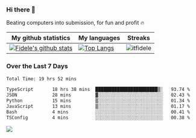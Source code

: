 ### Hi there 👋
<p>Beating computers into submission, for fun and profit 🔥</p>

|My github statistics|My languages|Streaks|
|-|-|-|
|[![Fidele's github stats](https://github-readme-stats.vercel.app/api?username=itfidele&count_private=true&show_icons=true&theme=dark&hide_title=true)](https://github.com/itfidele)|[![Top Langs](https://github-readme-stats.vercel.app/api/top-langs/?username=itfidele&show_icons=true&langs_count=8&theme=dark&layout=compact&hide_title=true)](https://github.com/itfidele)|![itfidele](https://github-readme-streak-stats.herokuapp.com/?user=itfidele&theme=dark)

### Over the Last 7 Days
<!--START_SECTION:waka-->

```txt
Total Time: 19 hrs 52 mins

TypeScript       18 hrs 38 mins  ███████████████████████▒░   93.74 %
JSON             28 mins         ▓░░░░░░░░░░░░░░░░░░░░░░░░   02.43 %
Python           15 mins         ▒░░░░░░░░░░░░░░░░░░░░░░░░   01.34 %
JavaScript       13 mins         ▒░░░░░░░░░░░░░░░░░░░░░░░░   01.17 %
Bash             4 mins          ░░░░░░░░░░░░░░░░░░░░░░░░░   00.41 %
TSConfig         4 mins          ░░░░░░░░░░░░░░░░░░░░░░░░░   00.38 %
```

<!--END_SECTION:waka-->

![](https://komarev.com/ghpvc/?username=itfidele)
